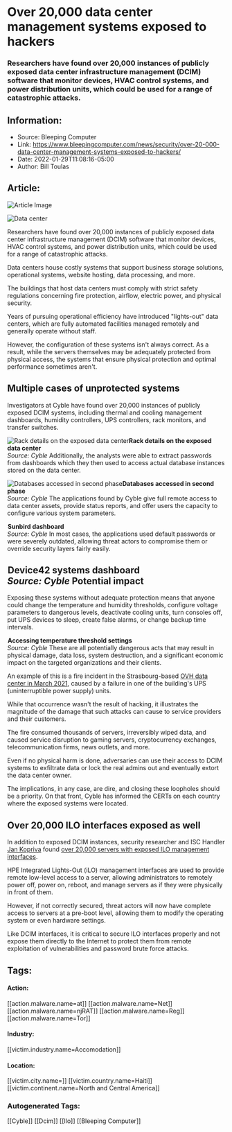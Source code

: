 # Over 20,000 data center management systems exposed to hackers
### Researchers have found over 20,000 instances of publicly exposed data center infrastructure management (DCIM) software that monitor devices, HVAC control systems, and power distribution units, which could be used for a range of catastrophic attacks.

## Information:
+ Source: Bleeping Computer
+ Link: https://www.bleepingcomputer.com/news/security/over-20-000-data-center-management-systems-exposed-to-hackers/
+ Date: 2022-01-29T11:08:16-05:00
+ Author: Bill Toulas


## Article:
![Article Image](https://www.bleepstatic.com/content/hl-images/2021/04/01/datacenter-header-bright.jpg)

![Data center](https://www.bleepstatic.com/content/hl-images/2021/04/01/datacenter-header-bright.jpg)


Researchers have found over 20,000 instances of publicly exposed data center infrastructure management (DCIM) software that monitor devices, HVAC control systems, and power distribution units, which could be used for a range of catastrophic attacks.


Data centers house costly systems that support business storage solutions, operational systems, website hosting, data processing, and more.


The buildings that host data centers must comply with strict safety regulations concerning fire protection, airflow, electric power, and physical security.


Years of pursuing operational efficiency have introduced "lights-out" data centers, which are fully automated facilities managed remotely and generally operate without staff.


However, the configuration of these systems isn't always correct. As a result, while the servers themselves may be adequately protected from physical access, the systems that ensure physical protection and optimal performance sometimes aren't.


Multiple cases of unprotected systems
-------------------------------------


Investigators at Cyble have found over 20,000 instances of publicly exposed DCIM systems, including thermal and cooling management dashboards, humidity controllers, UPS controllers, rack monitors, and transfer switches.



![Rack details on the exposed data center](https://www.bleepstatic.com/images/news/u/1220909/Software/rack%20details.png)**Rack details on the exposed data center**  
*Source: Cyble*
Additionally, the analysts were able to extract passwords from dashboards which they then used to access actual database instances stored on the data center.



![Databases accessed in second phase](https://www.bleepstatic.com/images/news/u/1220909/Software/databases.png)**Databases accessed in second phase**  
*Source: Cyble*
The applications found by Cyble give full remote access to data center assets, provide status reports, and offer users the capacity to configure various system parameters.



![Sunbird dashboard](data:image/gif;base64,R0lGODlhAQABAAAAACH5BAEKAAEALAAAAAABAAEAAAICTAEAOw==)**Sunbird dashboard**  
*Source: Cyble*
In most cases, the applications used default passwords or were severely outdated, allowing threat actors to compromise them or override security layers fairly easily.



![Device42 systems dashboard](data:image/gif;base64,R0lGODlhAQABAAAAACH5BAEKAAEALAAAAAABAAEAAAICTAEAOw==)**Device42 systems dashboard**  
*Source: Cyble*
Potential impact
----------------


Exposing these systems without adequate protection means that anyone could change the temperature and humidity thresholds, configure voltage parameters to dangerous levels, deactivate cooling units, turn consoles off, put UPS devices to sleep, create false alarms, or change backup time intervals.



![Accessing temperature threshold settings](data:image/gif;base64,R0lGODlhAQABAAAAACH5BAEKAAEALAAAAAABAAEAAAICTAEAOw==)**Accessing temperature threshold settings**  
*Source: Cyble*
These are all potentially dangerous acts that may result in physical damage, data loss, system destruction, and a significant economic impact on the targeted organizations and their clients.


An example of this is a fire incident in the Strasbourg-based [OVH data center in March 2021](https://www.bleepingcomputer.com/news/security/ovh-data-center-fire-likely-caused-by-faulty-ups-power-supply/), caused by a failure in one of the building's UPS (uninterruptible power supply) units.


While that occurrence wasn't the result of hacking, it illustrates the magnitude of the damage that such attacks can cause to service providers and their customers.


The fire consumed thousands of servers, irreversibly wiped data, and caused service disruption to gaming servers, cryptocurrency exchanges, telecommunication firms, news outlets, and more.


Even if no physical harm is done, adversaries can use their access to DCIM systems to exfiltrate data or lock the real admins out and eventually extort the data center owner.


The implications, in any case, are dire, and closing these loopholes should be a priority. On that front, Cyble has informed the CERTs on each country where the exposed systems were located.


Over 20,000 ILO interfaces exposed as well
------------------------------------------


In addition to exposed DCIM instances, security researcher and ISC Handler [Jan Kopriva](https://twitter.com/jk0pr) found [over 20,000 servers with exposed ILO management interfaces](https://isc.sans.edu/diary/28276).


HPE Integrated Lights-Out (iLO) management interfaces are used to provide remote low-level access to a server, allowing administrators to remotely power off, power on, reboot, and manage servers as if they were physically in front of them.


However, if not correctly secured, threat actors will now have complete access to servers at a pre-boot level, allowing them to modify the operating system or even hardware settings.


Like DCIM interfaces, it is critical to secure ILO interfaces properly and not expose them directly to the Internet to protect them from remote exploitation of vulnerabilities and password brute force attacks.





## Tags:

#### Action:
[[action.malware.name=at]] [[action.malware.name=Net]] [[action.malware.name=njRAT]] [[action.malware.name=Reg]] [[action.malware.name=Tor]]

#### Industry:
[[victim.industry.name=Accomodation]]

#### Location:
[[victim.city.name=]] [[victim.country.name=Haiti]] [[victim.continent.name=North and Central America]]

### Autogenerated Tags:
[[Cyble]] [[Dcim]] [[Ilo]] [[Bleeping Computer]]

